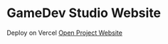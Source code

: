 # GameDev Studio Website

Deploy on Vercel [Open Project Website](https://game-dev-studio-website.vercel.app)
